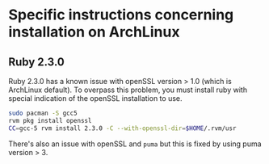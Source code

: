 # Specific instructions concerning installation on ArchLinux

## Ruby 2.3.0
Ruby 2.3.0 has a known issue with openSSL version > 1.0 (which is ArchLinux default). 
To overpass this problem, you must install ruby with special indication of the openSSL installation to use.

```bash
sudo pacman -S gcc5
rvm pkg install openssl
CC=gcc-5 rvm install 2.3.0 -C --with-openssl-dir=$HOME/.rvm/usr
```

There's also an issue with openSSL and `puma` but this is fixed by using puma version > 3.